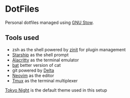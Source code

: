 
# DotFiles

Personal dotfiles managed using [GNU Stow](https://www.gnu.org/software/stow/).




## Tools used

- zsh as the shell powered by [zinit](https://github.com/zdharma/zinit) for plugin management
- [Starship](https://starship.rs/) as the shell prompt
- [Alacritty](https://github.com/alacritty/alacritty) as the terminal emulator
- [bat](https://github.com/sharkdp/bat) better version of cat
- git powered by [Delta](https://github.com/dandavison/delta) 
- [Neovim](https://neovim.io/) as the editor
- [Tmux](https://github.com/tmux/tmux) as the terminal multiplexer

[Tokyo Night](https://github.com/folke/tokyonight.nvim) is the default theme used in this setup

  

